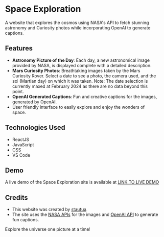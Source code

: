 # Space Exploration

A website that explores the cosmos using NASA's API to fetch stunning astronomy and Curiosity photos while incorporating OpenAI to generate captions.

## Features

- **Astronomy Picture of the Day**: Each day, a new astronomical image provided by NASA, is displayed complete with a detailed description.
- **Mars Curiosity Photos**: Breathtaking images taken by the Mars Curiosity Rover. Select a date to see a photo, the camera used, and the sol (Martian day) on which it was taken. Note: The date selection is currently maxed at February 2024 as there are no data beyond this point.
- **OpenAI Generated Captions**: Fun and creative captions for the images, generated by OpenAI.
- User friendly interface to easily explore and enjoy the wonders of space.

## Technologies Used

- ReactJS
- JavaScript
- CSS
- VS Code

## Demo
A live demo of the Space Exploration site is available at [LINK TO LIVE DEMO](https://nasa-space-api.vercel.app/)

## Credits
- This website was created by [stautua](https://github.com/stautuan).
- The site uses the [NASA APIs](https://api.nasa.gov/) for the images and [OpenAI API](https://platform.openai.com/docs/overview) to generate fun captions. 

Explore the universe one picture at a time!
